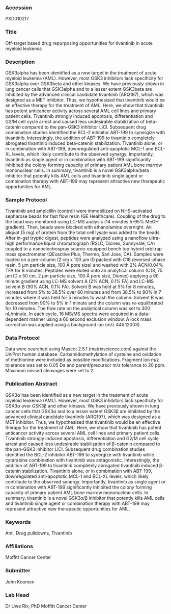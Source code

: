 ### Accession
PXD010217

### Title
Off-target based drug repurposing opportunities for tivantinib in acute myeloid leukemia

### Description
GSK3alpha has been identified as a new target in the treatment of acute myeloid leukemia (AML). However, most GSK3 inhibitors lack specificity for GSK3alpha over GSK3beta and other kinases. We have previously shown in lung cancer cells that GSK3alpha and to a lesser extent GSK3beta are inhibited by the advanced clinical candidate tivantinib (ARQ197), which was designed as a MET inhibitor. Thus, we hypothesized that tivantinib would be an effective therapy for the treatment of AML. Here, we show that tivantinib has potent anticancer activity across several AML cell lines and primary patient cells. Tivantinib strongly induced apoptosis, differentiation and G2/M cell cycle arrest and caused less undesirable stabilization of beta-catenin compared to the pan-GSK3 inhibitor LiCl. Subsequent drug combination studies identified the BCL-2 inhibitor ABT-199 to synergize with tivantinib. Interestingly, the addition of ABT-199 to tivantinib completely abrogated tivantinib induced beta-catenin stabilization. Tivantinib alone, or in combination with ABT-199, downregulated anti-apoptotic MCL-1 and BCL-XL levels, which likely contribute to the observed synergy. Importantly, tivantinib as single agent or in combination with ABT-199 significantly inhibited the colony forming capacity of primary patient AML bone marrow mononuclear cells. In summary, tivantinib is a novel GSK3alpha/beta inhibitor that potently kills AML cells and tivantinib single agent or combination therapy with ABT-199 may represent attractive new therapeutic opportunities for AML.

### Sample Protocol
Tivantinib and ampicillin (control) were immobilized on NHS-activated sepharose beads for fast flow resin (GE Healthcare). Coupling of the drug to the bead was monitored using LC-MS analysis (14 minutes 5-95% MeOH gradient). Then, beads were blocked with ethanolamine overnight. An aliquot (5 mg) of protein from the total cell lysate was added to the beads. After in-gel tryptic digest, peptides were analyzed using a nanoflow ultra-high performance liquid chromatograph (RSLC, Dionex, Sunnyvale, CA) coupled to a nanoelectrospray source-equipped bench top hybrid orbitrap mass spectrometer (QExactive Plus, Thermo, San Jose, CA). Samples were loaded on a pre-column (2 cm x 100 µm ID packed with C18 reversed-phase resin, 5 µm particle size, 100 Å pore size) and washed with 2% ACN/0.04% TFA for 8 minutes. Peptides were eluted onto an analytical column (C18, 75 µm ID x 50 cm, 2 µm particle size, 100 Å pore size, Dionex) applying a 90 minute gradient using LC-MS solvent A (2% ACN, 0.1% FA) and LC-MS solvent B (90% ACN, 0.1% FA). Solvent B was held at 5% for 8 minutes, increased from 5% to 38.5% over 60 minutes and from 38.5% to 90% in 7 minutes where it was held for 5 minutes to wash the column. Solvent B was decreased from 90% to 5% in 1 minute and the column was re-equilibrated for 10 minutes. The flow rate on the analytical column was set to 300 nL/minute. In each cycle, 16 MS/MS spectra were acquired in a data-dependent manner using a 60 second exclusion window. A lock mass correction was applied using a background ion (m/z 445.12003).

### Data Protocol
Data were searched using Mascot 2.5.1 (matrixscience.com) against the UniProt human database. Carbamidomethylation of cysteine and oxidation of methionine were included as possible modifications. Fragment ion m/z tolerance was set to 0.05 Da and parent/precursor m/z tolerance to 20 ppm. Maximum missed cleavages were set to 2.

### Publication Abstract
GSK3&#x3b1; has been identified as a new target in the treatment of acute myeloid leukemia (AML). However, most GSK3 inhibitors lack specificity for GSK3&#x3b1; over GSK3&#x3b2; and other kinases. We have previously shown in lung cancer cells that GSK3&#x3b1; and to a lesser extent GSK3&#x3b2; are inhibited by the advanced clinical candidate tivantinib (ARQ197), which was designed as a MET inhibitor. Thus, we hypothesized that tivantinib would be an effective therapy for the treatment of AML. Here, we show that tivantinib has potent anticancer activity across several AML cell lines and primary patient cells. Tivantinib strongly induced apoptosis, differentiation and G2/M cell cycle arrest and caused less undesirable stabilization of &#x3b2;-catenin compared to the pan-GSK3 inhibitor LiCl. Subsequent drug combination studies identified the BCL-2 inhibitor ABT-199 to synergize with tivantinib while cytarabine combination with tivantinib was antagonistic. Interestingly, the addition of ABT-199 to tivantinib completely abrogated tivantinib induced &#x3b2;-catenin stabilization. Tivantinib alone, or in combination with ABT-199, downregulated anti-apoptotic MCL-1 and BCL-XL levels, which likely contribute to the observed synergy. Importantly, tivantinib as single agent or in combination with ABT-199 significantly inhibited the colony forming capacity of primary patient AML bone marrow mononuclear cells. In summary, tivantinib is a novel GSK3&#x3b1;/&#x3b2; inhibitor that potently kills AML cells and tivantinib single agent or combination therapy with ABT-199 may represent attractive new therapeutic opportunities for AML.

### Keywords
Aml, Drug pulldowns, Tivantinib

### Affiliations
Moffitt Cancer Center

### Submitter
John Koomen

### Lab Head
Dr Uwe Rix, PhD
Moffitt Cancer Center


